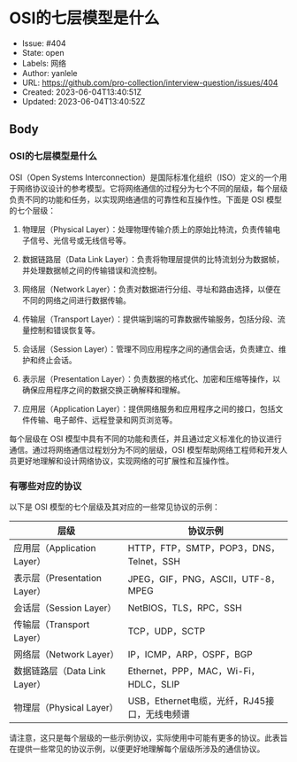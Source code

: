 # OSI的七层模型是什么

- Issue: #404
- State: open
- Labels: 网络
- Author: yanlele
- URL: https://github.com/pro-collection/interview-question/issues/404
- Created: 2023-06-04T13:40:51Z
- Updated: 2023-06-04T13:40:52Z

## Body

### OSI的七层模型是什么

OSI（Open Systems Interconnection）是国际标准化组织（ISO）定义的一个用于网络协议设计的参考模型。它将网络通信的过程分为七个不同的层级，每个层级负责不同的功能和任务，以实现网络通信的可靠性和互操作性。下面是 OSI 模型的七个层级：

1. 物理层（Physical Layer）：处理物理传输介质上的原始比特流，负责传输电子信号、光信号或无线信号等。
   
2. 数据链路层（Data Link Layer）：负责将物理层提供的比特流划分为数据帧，并处理数据帧之间的传输错误和流控制。
   
3. 网络层（Network Layer）：负责对数据进行分组、寻址和路由选择，以便在不同的网络之间进行数据传输。
   
4. 传输层（Transport Layer）：提供端到端的可靠数据传输服务，包括分段、流量控制和错误恢复等。
   
5. 会话层（Session Layer）：管理不同应用程序之间的通信会话，负责建立、维护和终止会话。
   
6. 表示层（Presentation Layer）：负责数据的格式化、加密和压缩等操作，以确保应用程序之间的数据交换正确解释和理解。
   
7. 应用层（Application Layer）：提供网络服务和应用程序之间的接口，包括文件传输、电子邮件、远程登录和网页浏览等。

每个层级在 OSI 模型中具有不同的功能和责任，并且通过定义标准化的协议进行通信。通过将网络通信过程划分为不同的层级，OSI 模型帮助网络工程师和开发人员更好地理解和设计网络协议，实现网络的可扩展性和互操作性。


### 有哪些对应的协议

以下是 OSI 模型的七个层级及其对应的一些常见协议的示例：

| 层级            | 协议示例                                                     |
| --------------- | ------------------------------------------------------------ |
| 应用层（Application Layer）      | HTTP，FTP，SMTP，POP3，DNS，Telnet，SSH                      |
| 表示层（Presentation Layer）    | JPEG，GIF，PNG，ASCII，UTF-8，MPEG                           |
| 会话层（Session Layer）        | NetBIOS，TLS，RPC，SSH                                     |
| 传输层（Transport Layer）       | TCP，UDP，SCTP                                            |
| 网络层（Network Layer）       | IP，ICMP，ARP，OSPF，BGP                                  |
| 数据链路层（Data Link Layer）   | Ethernet，PPP，MAC，Wi-Fi，HDLC，SLIP                      |
| 物理层（Physical Layer）      | USB，Ethernet电缆，光纤，RJ45接口，无线电频谱         |

请注意，这只是每个层级的一些示例协议，实际使用中可能有更多的协议。此表旨在提供一些常见的协议示例，以便更好地理解每个层级所涉及的通信协议。

